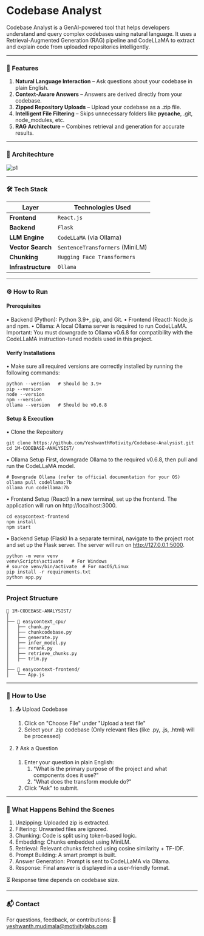 # Codebase Analyst
 Codebase Analyst is a GenAI-powered tool that helps developers understand and query complex codebases using natural language. It uses a Retrieval-Augmented Generation (RAG) pipeline and CodeLLaMA to extract and  explain code from uploaded repositories intelligently.
 
---
### 🚀 Features
1. **Natural Language Interaction** – Ask questions about your codebase in plain English.
2. **Context-Aware Answers** – Answers are derived directly from your codebase.
3. **Zipped Repository Uploads** – Upload your codebase as a .zip file.
4. **Intelligent File Filtering** – Skips unnecessary folders like __pycache__, .git, node_modules, etc.
5. **RAG Architecture** – Combines retrieval and generation for accurate results.

---
### 🧠 Architechture
![p1](https://github.com/user-attachments/assets/0712baf0-5a33-4d8c-8a5e-7579fad58186)

---
### 🛠️ Tech Stack

|        Layer       |       Technologies Used          |
| ------------------ | -------------------------------  |
| **Frontend**       | `React.js`                       |
| **Backend**        | `Flask`                          |
| **LLM Engine**     | `CodeLLaMA` (via Ollama)         |
| **Vector Search**  | `SentenceTransformers` (MiniLM)  |
| **Chunking**       | `Hugging Face Transformers`      |
| **Infrastructure** | `Ollama`                         |

---
### ⚙️ How to Run
#### Prerequisites
• Backend (Python): Python 3.9+, pip, and Git.
• Frontend (React): Node.js and npm.
• Ollama: A local Ollama server is required to run CodeLLaMA. Important: You must downgrade to Ollama v0.6.8 for compatibility with the CodeLLaMA instruction-tuned models used in this project.

#### Verify Installations
• Make sure all required versions are correctly installed by running the following commands:
```
python --version   # Should be 3.9+
pip --version
node --version
npm --version
ollama --version   # Should be v0.6.8
```

#### Setup & Execution
• Clone the Repository
```
git clone https://github.com/YeshwanthMotivity/Codebase-Analysist.git
cd 1M-CODEBASE-ANALYSIST/

```
• Ollama Setup
First, downgrade Ollama to the required v0.6.8, then pull and run the CodeLLaMA model.
```
# Downgrade Ollama (refer to official documentation for your OS)
ollama pull codellama:7b
ollama run codellama:7b
```
• Frontend Setup (React)
In a new terminal, set up the frontend. The application will run on http://localhost:3000.
```
cd easycontext-frontend
npm install
npm start
```
• Backend Setup (Flask)
In a separate terminal, navigate to the project root and set up the Flask server. The server will run on http://127.0.0.1:5000.
```
python -m venv venv
venv\Scripts\activate   # For Windows
# source venv/bin/activate  # For macOS/Linux
pip install -r requirements.txt
python app.py
```
---
### Project Structure

```
📂 1M-CODEBASE-ANALYSIST/
│
├── 📂 easycontext_cpu/
│   ├── chunk.py
│   ├── chunkcodebase.py
│   ├── generate.py
│   ├── infer_model.py
│   ├── rerank.py
│   ├── retrieve_chunks.py
│   ├── trim.py
│
├── 📂 easycontext-frontend/
│   └── App.js
```
---

### 🧠 How to Use
1. 📤 Upload Codebase
    1. Click on "Choose File" under "Upload a text file"
    2. Select your .zip codebase (Only relevant files (like .py, .js, .html) will be processed)
    
2. ❓ Ask a Question
   1. Enter your question in plain English:
      1. "What is the primary purpose of the project and what components does it use?"
      2. "What does the transform module do?"
   2. Click "Ask" to submit.

---

### 🔁 What Happens Behind the Scenes

1. Unzipping: Uploaded zip is extracted.
2. Filtering: Unwanted files are ignored.
3. Chunking: Code is split using token-based logic.
4. Embedding: Chunks embedded using MiniLM.
5. Retrieval: Relevant chunks fetched using cosine similarity + TF-IDF.
6. Prompt Building: A smart prompt is built.
7. Answer Generation: Prompt is sent to CodeLLaMA via Ollama.
8. Response: Final answer is displayed in a user-friendly format.

⏳ Response time depends on codebase size.

---
### 📬 Contact
For questions, feedback, or contributions:
📧 yeshwanth.mudimala@motivitylabs.com
